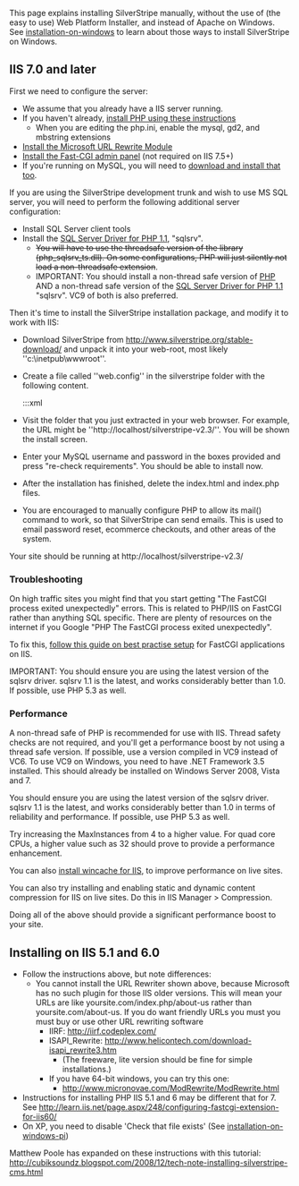 This page explains installing SilverStripe manually, without the use of (the easy to use) Web Platform Installer, and instead of Apache on Windows. See [installation-on-windows](installation-on-windows) to learn about those ways to install SilverStripe on Windows.

## IIS 7.0 and later

First we need to configure the server:

*  We assume that you already have a IIS server running.
*  If you haven't already, [install  PHP using these instructions](http://learn.iis.net/page.aspx/246/using-fastcgi-to-host-php-applications-on-iis-70/) 
    * When you are editing the php.ini, enable the mysql, gd2, and mbstring extensions
*  [Install the Microsoft URL Rewrite Module](http://www.iis.net/expand/URLRewrite)
*  [Install the Fast-CGI admin panel](http://www.iis.net/downloads/default.aspx?tabid=34&g=6&i=1682 ) (not required on IIS 7.5+)
*  If you're running on MySQL, you will need to [download and install that too](http://mysql.com).

If you are using the SilverStripe development trunk and wish to use MS SQL server, you will need to perform the following additional server configuration:

*  Install SQL Server client tools
*  Install the [SQL Server Driver for PHP 1.1](http://www.microsoft.com/downloads/details.aspx?displaylang=en&FamilyID=ccdf728b-1ea0-48a8-a84a-5052214caad9), "sqlsrv".
    * <del>You will have to use the threadsafe version of the library (php_sqlsrv_ts.dll). On some configurations, PHP will just silently not load a non-threadsafe extension</del>.
    * IMPORTANT: You should install a non-thread safe version of [PHP](http://windows.php.net/) AND a non-thread safe version of the [SQL Server Driver for PHP 1.1](http://www.microsoft.com/downloads/details.aspx?displaylang=en&FamilyID=ccdf728b-1ea0-48a8-a84a-5052214caad9) "sqlsrv". VC9 of both is also preferred.

Then it's time to install the SilverStripe installation package, and modify it to work with IIS:

*  Download SilverStripe from http://www.silverstripe.org/stable-download/ and unpack it into your web-root, most likely ''c:\inetpub\wwwroot''.
*  Create a file called ''web.config'' in the silverstripe folder with the following content.

	:::xml
	<?xml version="1.0" encoding="UTF-8"?>
	<configuration>
	  <system.webServer>
	    <rewrite>
	      <rules>
	        <rule name="SilverStripe Clean URLs" stopProcessing="true">
	          <match url="^(.*)$" />
	          <conditions>
	            <add input="{REQUEST_FILENAME}" matchType="IsFile" negate="true" />
	          </conditions>
	          <action type="Rewrite" url="sapphire/main.php?url={R:1}" appendQueryString="true" />
	        </rule>
	      </rules>
	    </rewrite>
	  </system.webServer>
	</configuration>


*  Visit the folder that you just extracted in your web browser.  For example, the URL might be ''http://localhost/silverstripe-v2.3/''.  You will be shown the install screen.
*  Enter your MySQL username and password in the boxes provided and press "re-check requirements".  You should be able to install now.
*  After the installation has finished, delete the index.html and index.php files.
*  You are encouraged to manually configure PHP to allow its mail() command to work, so that SilverStripe can send emails. This is used to email password reset, ecommerce checkouts, and other areas of the system.

Your site should be running at http://localhost/silverstripe-v2.3/



### Troubleshooting

On high traffic sites you might find that you start getting "The FastCGI process exited unexpectedly" errors.  This is related to PHP/IIS on FastCGI rather than anything SQL specific.  There are plenty of resources on the internet if you Google "PHP The FastCGI process exited unexpectedly".

To fix this, [follow this guide on best practise setup](http://learn.iis.net/page.aspx/246/using-fastcgi-to-host-php-applications-on-iis-70/#PHP_Recycling_Behavior) for FastCGI applications on IIS.

IMPORTANT: You should ensure you are using the latest version of the sqlsrv driver. sqlsrv 1.1 is the latest, and works considerably better than 1.0. If possible, use PHP 5.3 as well.

### Performance

A non-thread safe of PHP is recommended for use with IIS. Thread safety checks are not required, and you'll get a performance boost by not using a thread safe version. If possible, use a version compiled in VC9 instead of VC6. To use VC9 on Windows, you need to have .NET Framework 3.5 installed. This should already be installed on Windows Server 2008, Vista and 7.

You should ensure you are using the latest version of the sqlsrv driver. sqlsrv 1.1 is the latest, and works considerably better than 1.0 in terms of reliability and performance. If possible, use PHP 5.3 as well.

Try increasing the MaxInstances from 4 to a higher value. For quad core CPUs, a higher value such as 32 should prove to provide a performance enhancement.

You can also [install wincache for IIS](http://learn.iis.net/page.aspx/678/use-the-windows-cache-extension-for-php/), to improve performance on live sites.

You can also try installing and enabling static and dynamic content compression for IIS on live sites. Do this in IIS Manager > Compression.

Doing all of the above should provide a significant performance boost to your site.

## Installing on IIS 5.1 and 6.0

*  Follow the instructions above, but note differences:
   * You cannot install the URL Rewriter shown above, because Microsoft has no such plugin for those IIS older versions. This will mean your URLs are like yoursite.com/index.php/about-us rather than yoursite.com/about-us. If you do want friendly URLs you must you must buy or use other URL rewriting software 
     * IIRF: http://iirf.codeplex.com/
     * ISAPI_Rewrite: http://www.helicontech.com/download-isapi_rewrite3.htm
       * (The freeware, lite version should be fine for simple installations.)
     * If you have 64-bit windows, you can try this one: 
        * http://www.micronovae.com/ModRewrite/ModRewrite.html
*  Instructions for installing PHP IIS 5.1 and 6 may be different that for 7. See http://learn.iis.net/page.aspx/248/configuring-fastcgi-extension-for-iis60/
*  On XP, you need to disable 'Check that file exists' (See [installation-on-windows-pi](installation-on-windows-pi))

Matthew Poole has expanded on these instructions with this tutorial: http://cubiksoundz.blogspot.com/2008/12/tech-note-installing-silverstripe-cms.html

